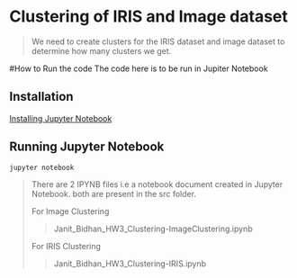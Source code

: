 # Clustering of IRIS and Image dataset



> We need to create clusters for the IRIS dataset and image dataset to determine how many clusters we get. 


#How to Run the code
The code here is to be run in Jupiter Notebook
## Installation
[Installing Jupyter Notebook](https://test-jupyter.readthedocs.io/en/latest/install.html)

## Running Jupyter Notebook
```bash
jupyter notebook
```


> There are 2 IPYNB files i.e a notebook document created in Jupyter Notebook. both are present in the src folder.
> 
>For Image Clustering
> >Janit_Bidhan_HW3_Clustering-ImageClustering.ipynb
> 
> For IRIS Clustering
> >Janit_Bidhan_HW3_Clustering-IRIS.ipynb
> 

